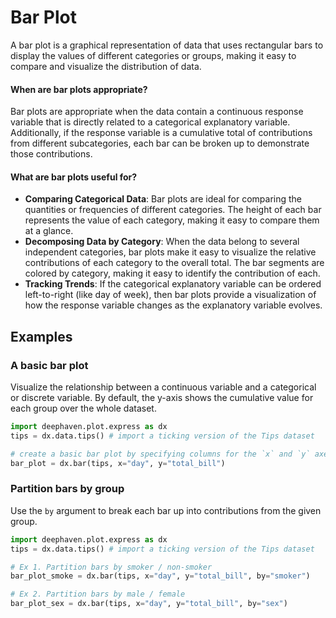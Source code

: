# Bar Plot

A bar plot is a graphical representation of data that uses rectangular bars to display the values of different categories or groups, making it easy to compare and visualize the distribution of data.

#### When are bar plots appropriate?

Bar plots are appropriate when the data contain a continuous response variable that is directly related to a categorical explanatory variable. Additionally, if the response variable is a cumulative total of contributions from different subcategories, each bar can be broken up to demonstrate those contributions.

#### What are bar plots useful for?

- **Comparing Categorical Data**: Bar plots are ideal for comparing the quantities or frequencies of different categories. The height of each bar represents the value of each category, making it easy to compare them at a glance.
- **Decomposing Data by Category**: When the data belong to several independent categories, bar plots make it easy to visualize the relative contributions of each category to the overall total. The bar segments are colored by category, making it easy to identify the contribution of each.
- **Tracking Trends**: If the categorical explanatory variable can be ordered left-to-right (like day of week), then bar plots provide a visualization of how the response variable changes as the explanatory variable evolves.

## Examples

### A basic bar plot

Visualize the relationship between a continuous variable and a categorical or discrete variable. By default, the y-axis shows the cumulative value for each group over the whole dataset.

```python order=bar_plot,tips
import deephaven.plot.express as dx
tips = dx.data.tips() # import a ticking version of the Tips dataset

# create a basic bar plot by specifying columns for the `x` and `y` axes
bar_plot = dx.bar(tips, x="day", y="total_bill")
```

### Partition bars by group

Use the `by` argument to break each bar up into contributions from the given group.

```python order=bar_plot_smoke,bar_plot_sex,tips
import deephaven.plot.express as dx
tips = dx.data.tips() # import a ticking version of the Tips dataset

# Ex 1. Partition bars by smoker / non-smoker
bar_plot_smoke = dx.bar(tips, x="day", y="total_bill", by="smoker")

# Ex 2. Partition bars by male / female
bar_plot_sex = dx.bar(tips, x="day", y="total_bill", by="sex")
```